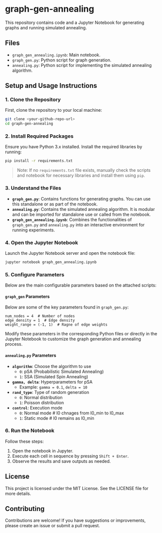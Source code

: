 # graph-gen-annealing

This repository contains code and a Jupyter Notebook for generating graphs and running simulated annealing.

## Files
- `graph_gen_annealing.ipynb`: Main notebook.
- `graph_gen.py`: Python script for graph generation.
- `annealing.py`: Python script for implementing the simulated annealing algorithm.

## Setup and Usage Instructions

### 1. Clone the Repository
First, clone the repository to your local machine:
```bash
git clone <your-github-repo-url>
cd graph-gen-annealing
```

### 2. Install Required Packages
Ensure you have Python 3.x installed. Install the required libraries by running:
```bash
pip install -r requirements.txt
```
> Note: If no `requirements.txt` file exists, manually check the scripts and notebook for necessary libraries and install them using `pip`.

### 3. Understand the Files
- **`graph_gen.py`**: Contains functions for generating graphs. You can use this standalone or as part of the notebook.
- **`annealing.py`**: Contains the simulated annealing algorithm. It is modular and can be imported for standalone use or called from the notebook.
- **`graph_gen_annealing.ipynb`**: Combines the functionalities of `graph_gen.py` and `annealing.py` into an interactive environment for running experiments.

### 4. Open the Jupyter Notebook
Launch the Jupyter Notebook server and open the notebook file:
```bash
jupyter notebook graph_gen_annealing.ipynb
```

### 5. Configure Parameters
Below are the main configurable parameters based on the attached scripts:

#### `graph_gen` Parameters
Below are some of the key parameters found in `graph_gen.py`:
```
num_nodes = 4  # Number of nodes
edge_density = 1  # Edge density
weight_range = (-1, 1)  # Ragne of edge weights
```
Modify these parameters in the corresponding Python files or directly in the Jupyter Notebook to customize the graph generation and annealing process.

#### `annealing.py` Parameters
- **`algorithm`**: Choose the algorithm to use
  - `0`: pSA (Probabilistic Simulated Annealing)
  - `1`: SSA (Simulated Spin Annealing)
- **`gamma, delta`**: Hyperparameters for pSA
  - Example: `gamma = 0.1`, `delta = 10`
- **`rand_type`**: Type of random generation
  - `0`: Normal distribution
  - `1`: Poisson distribution
- **`control`**: Execution mode
  - `0`: Normal mode # I0 chnages from I0_min to I0_max
  - `1`: Static mode # I0 remains as I0_min


### 6. Run the Notebook
Follow these steps:
1. Open the notebook in Jupyter.
2. Execute each cell in sequence by pressing `Shift + Enter`.
3. Observe the results and save outputs as needed.

## License
This project is licensed under the MIT License. See the LICENSE file for more details.

## Contributing
Contributions are welcome! If you have suggestions or improvements, please create an issue or submit a pull request.

